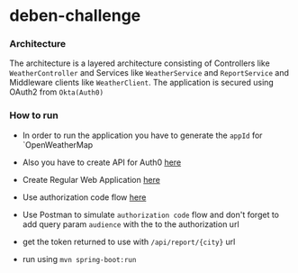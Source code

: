 # deben-challenge


### Architecture

The architecture is a layered architecture consisting of Controllers like `WeatherController` and Services like `WeatherService` and `ReportService` and Middleware clients like `WeatherClient`. The application is secured using OAuth2 from `Okta(Auth0)`


### How to run

- In order to run the application you have to generate the `appId` for `OpenWeatherMap
- Also you have to create API for Auth0 [here](https://auth0.com/docs/get-started/auth0-overview/set-up-apis)

- Create Regular Web Application [here](https://auth0.com/docs/get-started/auth0-overview/create-applications/regular-web-apps)

- Use authorization code flow [here](https://auth0.com/docs/get-started/authentication-and-authorization-flow/authorization-code-flow/call-your-api-using-the-authorization-code-flow)

- Use Postman to simulate `authorization code` flow and don't forget to add query param `audience` with the to the authorization url

- get the token returned to use with `/api/report/{city}` url

- run using `mvn spring-boot:run`

